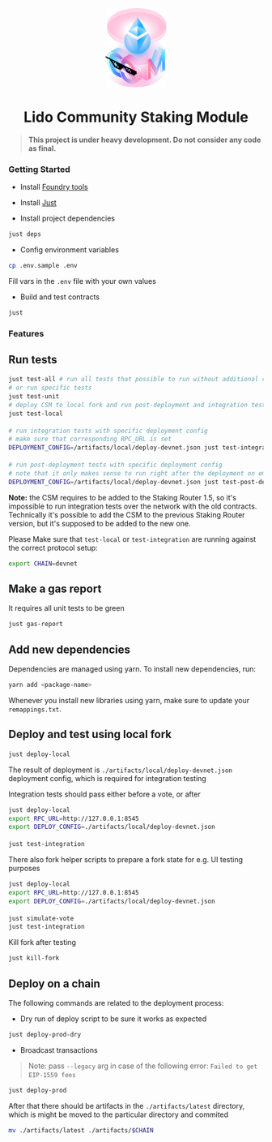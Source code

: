 <p align="center">
  <img src="logo.png" width="120" alt="CSM Logo"/>
</p>
<h1 align="center"> Lido Community Staking Module </h1>

> **This project is under heavy development. Do not consider any code as final.**

### Getting Started

- Install [Foundry tools](https://book.getfoundry.sh/getting-started/installation)

- Install [Just](https://github.com/casey/just)

- Install project dependencies

```bash
just deps
```

- Config environment variables

```bash
cp .env.sample .env
```

Fill vars in the `.env` file with your own values

- Build and test contracts

```bash
just
```

### Features

## Run tests

```bash
just test-all # run all tests that possible to run without additional configurations
# or run specific tests
just test-unit
# deploy CSM to local fork and run post-deployment and integration tests over it
just test-local

# run integration tests with specific deployment config
# make sure that corresponding RPC_URL is set
DEPLOYMENT_CONFIG=/artifacts/local/deploy-devnet.json just test-integration

# run post-deployment tests with specific deployment config
# note that it only makes sense to run right after the deployment on empty contracts
DEPLOYMENT_CONFIG=/artifacts/local/deploy-devnet.json just test-post-deployment
```

**Note:** the CSM requires to be added to the Staking Router 1.5,
so it's impossible to run integration tests over the network with the old contracts.
Technically it's possible to add the CSM to the previous Staking Router version,
but it's supposed to be added to the new one.

Please Make sure that `test-local` or `test-integration` are running against the correct protocol setup:

```bash
export CHAIN=devnet
```

## Make a gas report

It requires all unit tests to be green

```bash
just gas-report
```

## Add new dependencies

Dependencies are managed using yarn. To install new dependencies, run:

```bash
yarn add <package-name>
```

Whenever you install new libraries using yarn, make sure to update your
`remappings.txt`.

## Deploy and test using local fork

```bash
just deploy-local
```

The result of deployment is `./artifacts/local/deploy-devnet.json` deployment config, which is required for integration testing

Integration tests should pass either before a vote, or after

```bash
just deploy-local
export RPC_URL=http://127.0.0.1:8545
export DEPLOY_CONFIG=./artifacts/local/deploy-devnet.json

just test-integration
```

There also fork helper scripts to prepare a fork state for e.g. UI testing purposes

```bash
just deploy-local
export RPC_URL=http://127.0.0.1:8545
export DEPLOY_CONFIG=./artifacts/local/deploy-devnet.json

just simulate-vote
just test-integration
```

Kill fork after testing

```bash
just kill-fork
```

## Deploy on a chain

The following commands are related to the deployment process:

- Dry run of deploy script to be sure it works as expected

```bash
just deploy-prod-dry
```

- Broadcast transactions

> Note: pass `--legacy` arg in case of the following error: `Failed to get EIP-1559 fees`

```bash
just deploy-prod
```

After that there should be artifacts in the `./artifacts/latest` directory,
which is might be moved to the particular directory and commited

```bash
mv ./artifacts/latest ./artifacts/$CHAIN
```
